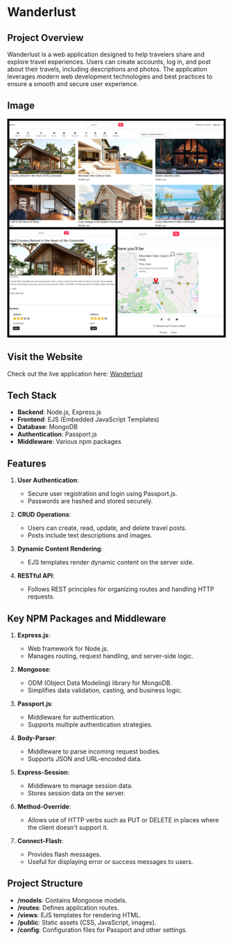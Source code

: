 # Wanderlust

## Project Overview

Wanderlust is a web application designed to help travelers share and explore travel experiences. Users can create accounts, log in, and post about their travels, including descriptions and photos. The application leverages modern web development technologies and best practices to ensure a smooth and secure user experience.

## Image
![Image Alt](https://github.com/Mohit-Kucheriya/MajorProject/blob/55ed92551f7f584c9d749c4b9df213e5b92a753d/Wanderlust.png)

## Visit the Website

Check out the live application here: [Wanderlust](https://wanderlust-srtn.onrender.com/listings)

## Tech Stack

- **Backend**: Node.js, Express.js
- **Frontend**: EJS (Embedded JavaScript Templates)
- **Database**: MongoDB
- **Authentication**: Passport.js
- **Middleware**: Various npm packages

## Features

1. **User Authentication**:
   - Secure user registration and login using Passport.js.
   - Passwords are hashed and stored securely.

2. **CRUD Operations**:
   - Users can create, read, update, and delete travel posts.
   - Posts include text descriptions and images.

3. **Dynamic Content Rendering**:
   - EJS templates render dynamic content on the server side.

4. **RESTful API**:
   - Follows REST principles for organizing routes and handling HTTP requests.

## Key NPM Packages and Middleware

1. **Express.js**:
   - Web framework for Node.js.
   - Manages routing, request handling, and server-side logic.

2. **Mongoose**:
   - ODM (Object Data Modeling) library for MongoDB.
   - Simplifies data validation, casting, and business logic.

3. **Passport.js**:
   - Middleware for authentication.
   - Supports multiple authentication strategies.

4. **Body-Parser**:
   - Middleware to parse incoming request bodies.
   - Supports JSON and URL-encoded data.

5. **Express-Session**:
   - Middleware to manage session data.
   - Stores session data on the server.

6. **Method-Override**:
   - Allows use of HTTP verbs such as PUT or DELETE in places where the client doesn't support it.

7. **Connect-Flash**:
   - Provides flash messages.
   - Useful for displaying error or success messages to users.

## Project Structure

- **/models**: Contains Mongoose models.
- **/routes**: Defines application routes.
- **/views**: EJS templates for rendering HTML.
- **/public**: Static assets (CSS, JavaScript, images).
- **/config**: Configuration files for Passport and other settings.
